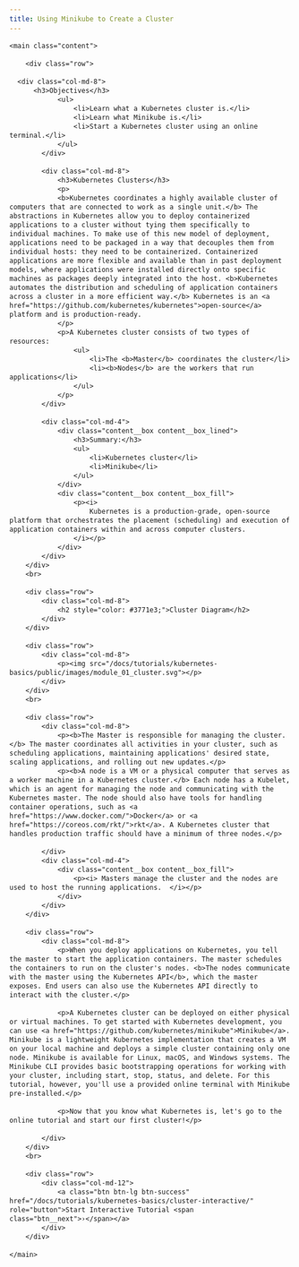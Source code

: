 ```yaml
---
title: Using Minikube to Create a Cluster
---
```

<html lang="en">

<body>

<link href="/docs/tutorials/kubernetes-basics/public/css/styles.css" rel="stylesheet">

<div class="layout" id="top">

    <main class="content">

        <div class="row">

      <div class="col-md-8">
          <h3>Objectives</h3>
                <ul>
                    <li>Learn what a Kubernetes cluster is.</li>
                    <li>Learn what Minikube is.</li>
                    <li>Start a Kubernetes cluster using an online terminal.</li>
                </ul>
            </div>

            <div class="col-md-8">
                <h3>Kubernetes Clusters</h3>
                <p>
                <b>Kubernetes coordinates a highly available cluster of computers that are connected to work as a single unit.</b> The abstractions in Kubernetes allow you to deploy containerized applications to a cluster without tying them specifically to individual machines. To make use of this new model of deployment, applications need to be packaged in a way that decouples them from individual hosts: they need to be containerized. Containerized applications are more flexible and available than in past deployment models, where applications were installed directly onto specific machines as packages deeply integrated into the host. <b>Kubernetes automates the distribution and scheduling of application containers across a cluster in a more efficient way.</b> Kubernetes is an <a href="https://github.com/kubernetes/kubernetes">open-source</a> platform and is production-ready.
                </p>
                <p>A Kubernetes cluster consists of two types of resources:
                    <ul>
                        <li>The <b>Master</b> coordinates the cluster</li>
                        <li><b>Nodes</b> are the workers that run applications</li>
                    </ul>
                </p>
            </div>

            <div class="col-md-4">
                <div class="content__box content__box_lined">
                    <h3>Summary:</h3>
                    <ul>
                        <li>Kubernetes cluster</li>
                        <li>Minikube</li>
                    </ul>
                </div>
                <div class="content__box content__box_fill">
                    <p><i>
                        Kubernetes is a production-grade, open-source platform that orchestrates the placement (scheduling) and execution of application containers within and across computer clusters.
                    </i></p>
                </div>
            </div>
        </div>
        <br>

        <div class="row">
            <div class="col-md-8">
                <h2 style="color: #3771e3;">Cluster Diagram</h2>
            </div>
        </div>

        <div class="row">
            <div class="col-md-8">
                <p><img src="/docs/tutorials/kubernetes-basics/public/images/module_01_cluster.svg"></p>
            </div>
        </div>
        <br>

        <div class="row">
            <div class="col-md-8">
                <p><b>The Master is responsible for managing the cluster.</b> The master coordinates all activities in your cluster, such as scheduling applications, maintaining applications' desired state, scaling applications, and rolling out new updates.</p>
                <p><b>A node is a VM or a physical computer that serves as a worker machine in a Kubernetes cluster.</b> Each node has a Kubelet, which is an agent for managing the node and communicating with the Kubernetes master. The node should also have tools for handling container operations, such as <a href="https://www.docker.com/">Docker</a> or <a href="https://coreos.com/rkt/">rkt</a>. A Kubernetes cluster that handles production traffic should have a minimum of three nodes.</p>

            </div>
            <div class="col-md-4">
                <div class="content__box content__box_fill">
                    <p><i> Masters manage the cluster and the nodes are used to host the running applications.  </i></p>
                </div>
            </div>
        </div>

        <div class="row">
            <div class="col-md-8">
                <p>When you deploy applications on Kubernetes, you tell the master to start the application containers. The master schedules the containers to run on the cluster's nodes. <b>The nodes communicate with the master using the Kubernetes API</b>, which the master exposes. End users can also use the Kubernetes API directly to interact with the cluster.</p>

                <p>A Kubernetes cluster can be deployed on either physical or virtual machines. To get started with Kubernetes development, you can use <a href="https://github.com/kubernetes/minikube">Minikube</a>.  Minikube is a lightweight Kubernetes implementation that creates a VM on your local machine and deploys a simple cluster containing only one node. Minikube is available for Linux, macOS, and Windows systems. The Minikube CLI provides basic bootstrapping operations for working with your cluster, including start, stop, status, and delete. For this tutorial, however, you'll use a provided online terminal with Minikube pre-installed.</p>

                <p>Now that you know what Kubernetes is, let's go to the online tutorial and start our first cluster!</p>

            </div>
        </div>
        <br>

        <div class="row">
            <div class="col-md-12">
                <a class="btn btn-lg btn-success" href="/docs/tutorials/kubernetes-basics/cluster-interactive/" role="button">Start Interactive Tutorial <span class="btn__next">›</span></a>
            </div>
        </div>

    </main>

</div>

</body>
</html>
